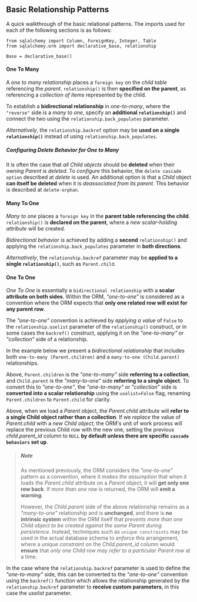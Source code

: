## Basic Relationship Patterns

A quick walkthrough of the basic relational patterns. The imports used for each of the following sections is as follows:

```
from sqlalchemy import Column, ForeignKey, Integer, Table
from sqlalchemy.orm import declarative_base, relationship

Base = declarative_base()
```


#### One To Many

A _one to many relationship_ places a `foreign key` on the _child table_ referencing the _parent_. `relationship()` is then __specified on the parent__, as referencing a _collection of items_ represented by the child.

To establish a __bidirectional relationship__ in _one-to-many_, where the `"reverse"` side is a _many to one_, specify an __additional `relationship()`__ and connect the two using the `relationship.back_populates` parameter.

_Alternatively_, the `relationship.backref` option may be __used on a single `relationship()`__ instead of using `relationship.back_populates`.


##### Configuring Delete Behavior for One to Many

It is often the case that _all Child objects_ should be __deleted__ when their _owning Parent is deleted_. To _configure_ this behavior, the `delete cascade option` described at _delete_ is used. An additional option is that a _Child_ object __can itself be deleted__ when it is _deassociated from its parent_. This behavior is described at `delete-orphan`.


#### Many To One

_Many to one_ places a `foreign key` in the __parent table referencing the child__. `relationship()` is __declared on the parent__, where a _new scalar-holding attribute_ will be created.

_Bidirectional behavior_ is achieved by adding a __second__ `relationship()` and applying the `relationship.back_populates` parameter in __both directions__.

_Alternatively_, the `relationship.backref` parameter may be __applied to a single `relationship()`__, such as `Parent.child`.


#### One To One

_One To One_ is essentially a `bidirectional relationship` with a __scalar attribute on both sides__. Within the ORM, _"one-to-one"_ is considered as a convention where the ORM expects that __only one related row will exist for any parent row__.

The _"one-to-one"_ convention is achieved by _applying a value_ of `False` to the `relationship.uselist` parameter of the `relationship()` construct, or in some cases the `backref()` construct, applying it on the _"one-to-many"_ or _"collection"_ side of a relationship.

In the example below we present a _bidirectional relationship_ that includes both `one-to-many (Parent.children)` and a `many-to-one (Child.parent)` relationships.

Above, `Parent.children` is the _"one-to-many"_ side __referring to a collection__, and `Child.parent` is the _"many-to-one"_ side __referring to a single object__. To convert this to _"one-to-one"_, the _"one-to-many"_ or _"collection"_ side is __converted into a scalar relationship__ using the `uselist=False` flag, renaming `Parent.children` to `Parent.child` for clarity.

Above, when we load a _Parent_ object, the _Parent.child_ attribute will __refer to a single Child object rather than a collection__. If we _replace_ the value of _Parent.child_ with a _new Child object_, the ORM's unit of work process will replace the previous Child row with the new one, setting the previous *child.parent_id* column to `NULL` __by default unless there are specific `cascade behaviors` set up__.

> ##### Note
>
> As mentioned previously, the ORM considers the _"one-to-one"_ pattern as a convention, where it _makes the assumption_ that when it loads the _Parent.child_ attribute on a _Parent_ object, it will __get only one row back__. If _more than one row_ is returned, the ORM will __emit a warning__.
>
> However, the _Child.parent_ side of the above relationship remains as a _"many-to-one"_ relationship and is __unchanged__, and there is __no intrinsic system__ within the ORM itself that _prevents more than one Child object to be created against the same Parent during persistence_. Instead, techniques such as `unique constraints` may be used in the actual database schema to _enforce_ this arrangement, where a _unique constraint_ on the *Child.parent_id* column would __ensure__ that _only one Child row may refer to a particular Parent row_ at a time.

In the case where the `relationship.backref` parameter is used to define the _"one-to-many"_ side, this can be converted to the _"one-to-one"_ convention using the `backref()` function which allows the relationship generated by the `relationship.backref` parameter to __receive custom parameters__, in this case the _uselist_ parameter.
